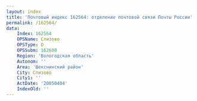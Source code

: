 ```yaml
---
layout: index
title: 'Почтовый индекс 162564: отделение почтовой связи Почты России'
permalink: /162564/
data:
    Index: 162564
    OPSName: Слизово
    OPSType: О
    OPSSubm: 162600
    Region: 'Вологодская область'
    Autonom: ''
    Area: 'Шекснинский район'
    City: Слизово
    City1: ''
    ActDate: '20050404'
    IndexOld: ''
---
```


